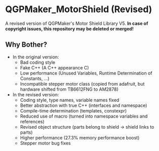 # QGPMaker_MotorShield (Revised)
A revised version of QGPMaker's Motor Shield Library V5. **In case of copyright issues, this repository may be deleted or merged!**

## Why Bother?
- In the original version:
  - Bad coding style
  - Fake C++ (A C++ appearance C)
  - Low performance (Unused Variables, Runtime Determination of Constants, ...)
  - Incompatible stepper motor class (copied from adafruit, but hardware shifted from TB6612FNG to AM2878)
- In the revised version:
  - Coding style, type names, variable names fixed
  - Better abstraction with true C++ (interfaces and namespace)
  - Compile-time determination (templates, constexpr)
  - Reduced use of macro (turned into namespace variables and references)
  - Revised object structure (parts belong to shield -> shield links to parts)
  - Higher performance (27.3\% memory performance boost)
  - Stepper motor bug fixes
